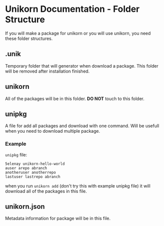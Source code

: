 # Unikorn Documentation - Folder Structure
If you will make a package for unikorn or you will use unikorn, you need these folder structures.

## .unik
Temporary folder that will generator when download a package. This folder will be removed after installation finished.

## unikorn
All of the packages will be in this folder. **DO NOT** touch to this folder.

## unipkg
A file for add all packages and download with one command. Will be usefull when you need to download multiple package.

### Example
`unipkg` file:
```
5elenay unikorn-hello-world
auser arepo abranch
anotheruser anotherrepo
lastuser lastrepo abranch
```
when you run `unikorn add` (don't try this with example unipkg file) it will download all of the packages in this file.

## unikorn.json
Metadata information for package will be in this file.